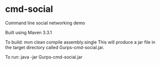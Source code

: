 # cmd-social
Command line social networking demo

Built using Maven 3.3.1

To build: mvn clean compile assembly:single This will produce a jar file in the target directory called Gurps-cmd-social.jar.

To run: java -jar Gurps-cmd-social.jar
